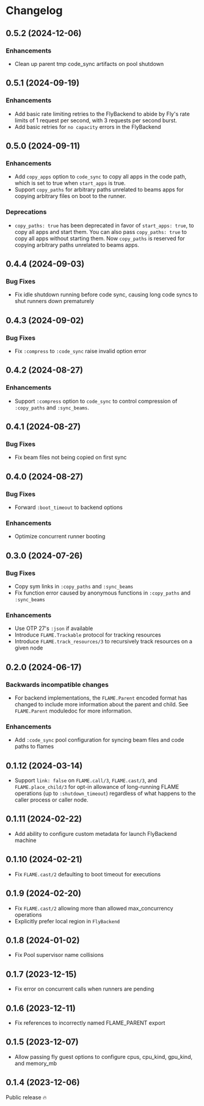 # Changelog

## 0.5.2 (2024-12-06)

### Enhancements
- Clean up parent tmp code_sync artifacts on pool shutdown

## 0.5.1 (2024-09-19)

### Enhancements
- Add basic rate limiting retries to the FlyBackend to abide by Fly's rate limits of 1 request per second, with 3 requests per second burst.
- Add basic retries for `no capacity` errors in the FlyBackend

## 0.5.0 (2024-09-11)

### Enhancements
- Add `copy_apps` option to `code_sync` to copy all apps in the code path, which is
  set to true when `start_apps` is true.
- Support `copy_paths` for arbitrary paths unrelated to beams apps for copying arbitrary
  files on boot to the runner.

### Deprecations
- `copy_paths: true` has been deprecated in favor of `start_apps: true`, to copy
  all apps and start them. You can also pass `copy_paths: true` to copy all apps
  without starting them. Now `copy_paths` is reserved for copying arbitrary paths
  unrelated to beams apps.

## 0.4.4 (2024-09-03)

### Bug Fixes
- Fix idle shutdown running before code sync, causing long code syncs to shut runners down prematurely

## 0.4.3 (2024-09-02)

### Bug Fixes
- Fix `:compress` to `:code_sync` raise invalid option error

## 0.4.2 (2024-08-27)

### Enhancements
-  Support `:compress` option to `code_sync` to control compression of `:copy_paths` and `:sync_beams`.

## 0.4.1 (2024-08-27)

### Bug Fixes
- Fix beam files not being copied on first sync

## 0.4.0 (2024-08-27)

### Bug Fixes
- Forward `:boot_timeout` to backend options

### Enhancements
-  Optimize concurrent runner booting

## 0.3.0 (2024-07-26)

### Bug Fixes
- Copy sym links in `:copy_paths` and `:sync_beams`
- Fix function error caused by anonymous functions in `:copy_paths` and `:sync_beams`

### Enhancements
- Use OTP 27's `:json` if available
- Introduce `FLAME.Trackable` protocol for tracking resources
- Introduce `FLAME.track_resources/3` to recursively track resources
  on a given node

## 0.2.0 (2024-06-17)

### Backwards incompatible changes
- For backend implementations, the `FLAME.Parent` encoded format has changed to include more information about the parent and child. See `FLAME.Parent` moduledoc for more information.

### Enhancements
- Add `:code_sync` pool configuration for syncing beam files and code paths to flames

## 0.1.12 (2024-03-14)
- Support `link: false` on `FLAME.call/3`, `FLAME.cast/3`, and `FLAME.place_child/3` for opt-in allowance of long-running FLAME operations (up to `:shutdown_timeout`) regardless of what happens to the caller process or caller node.

## 0.1.11 (2024-02-22)
- Add ability to configure custom metadata for launch FlyBackend machine

## 0.1.10 (2024-02-21)
- Fix `FLAME.cast/2` defaulting to boot timeout for executions

## 0.1.9 (2024-02-20)
- Fix `FLAME.cast/2` allowing more than allowed max_concurrency operations
- Explicitly prefer local region in `FlyBackend`

## 0.1.8 (2024-01-02)
- Fix Pool supervisor name collisions

## 0.1.7 (2023-12-15)
- Fix error on concurrent calls when runners are pending

## 0.1.6 (2023-12-11)
- Fix references to incorrectly named FLAME_PARENT export

## 0.1.5 (2023-12-07)
- Allow passing fly guest options to configure cpus, cpu_kind, gpu_kind, and memory_mb

## 0.1.4 (2023-12-06)

Public release 🔥

